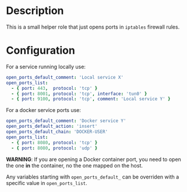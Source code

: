 # Description

This is a small helper role that just opens ports in `iptables` firewall rules.

# Configuration

For a service running locally use:
```yaml
open_ports_default_comment: 'Local service X'
open_ports_list:
  - { port: 443,  protocol: 'tcp' }
  - { port: 8001, protocol: 'tcp', interface: 'tun0' }
  - { port: 9100, protocol: 'tcp', comment: 'Local service Y' }
```
For a docker service ports use:
```yaml
open_ports_default_comment: 'Docker service Y'
open_ports_default_action: 'insert'
open_ports_default_chain: 'DOCKER-USER'
open_ports_list:
  - { port: 8080, protocol: 'tcp' }
  - { port: 8080, protocol: 'udp' }
```
__WARNING__: If you are opening a Docker container port, you need to open the one __in__ the container, no the one mapped on the host.

Any variables starting with `open_ports_default_` can be overriden with a specific value in `open_ports_list`.
